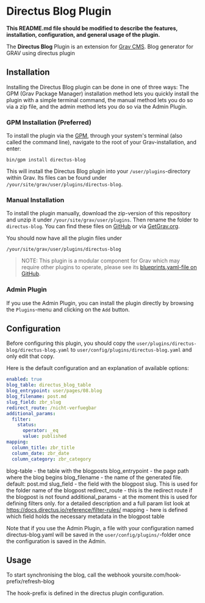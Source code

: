 # Directus Blog Plugin

**This README.md file should be modified to describe the features, installation, configuration, and general usage of the plugin.**

The **Directus Blog** Plugin is an extension for [Grav CMS](http://github.com/getgrav/grav). Blog generator for GRAV using directus plugin

## Installation

Installing the Directus Blog plugin can be done in one of three ways: The GPM (Grav Package Manager) installation method lets you quickly install the plugin with a simple terminal command, the manual method lets you do so via a zip file, and the admin method lets you do so via the Admin Plugin.

### GPM Installation (Preferred)

To install the plugin via the [GPM](http://learn.getgrav.org/advanced/grav-gpm), through your system's terminal (also called the command line), navigate to the root of your Grav-installation, and enter:

    bin/gpm install directus-blog

This will install the Directus Blog plugin into your `/user/plugins`-directory within Grav. Its files can be found under `/your/site/grav/user/plugins/directus-blog`.

### Manual Installation

To install the plugin manually, download the zip-version of this repository and unzip it under `/your/site/grav/user/plugins`. Then rename the folder to `directus-blog`. You can find these files on [GitHub](https://github.com/erik-konrad/grav-plugin-directus-blog) or via [GetGrav.org](http://getgrav.org/downloads/plugins#extras).

You should now have all the plugin files under

    /your/site/grav/user/plugins/directus-blog
	
> NOTE: This plugin is a modular component for Grav which may require other plugins to operate, please see its [blueprints.yaml-file on GitHub](https://github.com/erik-konrad/grav-plugin-directus-blog/blob/master/blueprints.yaml).

### Admin Plugin

If you use the Admin Plugin, you can install the plugin directly by browsing the `Plugins`-menu and clicking on the `Add` button.

## Configuration

Before configuring this plugin, you should copy the `user/plugins/directus-blog/directus-blog.yaml` to `user/config/plugins/directus-blog.yaml` and only edit that copy.

Here is the default configuration and an explanation of available options:

```yaml
enabled: true
blog_table: directus_blog_table
blog_entrypoint: user/pages/08.blog
blog_filename: post.md
slug_field: zbr_slug
redirect_route: /nicht-verfuegbar
additional_params:
  filter:
    status:
      operator: _eq
      value: published
mapping:
  column_title: zbr_title
  column_date: zbr_date
  column_category: zbr_category
```
blog-table - the table with the blogposts
blog_entrypoint - the page path where the blog begins
blog_filename - the name of the generated file. default: post.md
slug_field - the field with the blogpost slug. This is used for the folder name of the blogpost
redirect_route - this is the redirect route if the blogpost is not found
additional_params - at the moment this is used for defining filters only. for a detailed description and a full param list look at https://docs.directus.io/reference/filter-rules/
mapping - here  is defined which field holds the necessary metadata in the blogpost table

Note that if you use the Admin Plugin, a file with your configuration named directus-blog.yaml will be saved in the `user/config/plugins/`-folder once the configuration is saved in the Admin.

## Usage

To start synchronising the blog, call the webhook yoursite.com/hook-prefix/refresh-blog

The hook-prefix is defined in the directus plugin configuration.

